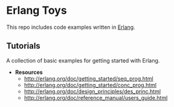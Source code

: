 # Erlang Toys
This repo includes code examples written in [Erlang](https://www.erlang.org).

## Tutorials
A collection of basic examples for getting started with Erlang.

  * **Resources**
    - http://erlang.org/doc/getting_started/seq_prog.html
    - http://erlang.org/doc/getting_started/conc_prog.html
    - http://erlang.org/doc/design_principles/des_princ.html
    - http://erlang.org/doc/reference_manual/users_guide.html
